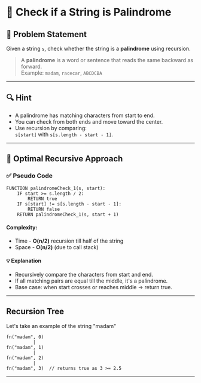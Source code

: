 # 🔁 Check if a String is Palindrome

## 🧩 Problem Statement
Given a string `s`, check whether the string is a **palindrome** using recursion.

> A **palindrome** is a word or sentence that reads the same backward as forward.  
> Example: `madam`, `racecar`, `ABCDCBA`

---

## 🔍 Hint

- A palindrome has matching characters from start to end.
- You can check from both ends and move toward the center.
- Use recursion by comparing:  
  `s[start]` with `s[s.length - start - 1]`.

---

## 📌 Optimal Recursive Approach

### ✅ Pseudo Code
```plaintext
FUNCTION palindromeCheck_1(s, start):
    IF start >= s.length / 2:
        RETURN true
    IF s[start] != s[s.length - start - 1]:
        RETURN false
    RETURN palindromeCheck_1(s, start + 1)
```
#### Complexity:
- Time - **O(n/2)** recursion till half of the string
- Space - **O(n/2)** (due to call stack)
#### 💡 Explanation
- Recursively compare the characters from start and end.
- If all matching pairs are equal till the middle, it's a palindrome.
- Base case: when start crosses or reaches middle → return true.

---

## Recursion Tree
Let's take an example of the string "madam"
```plaintext
fn("madam", 0)
          |
fn("madam", 1)
          |
fn("madam", 2)
          |
fn("madam", 3)  // returns true as 3 >= 2.5
```
---
